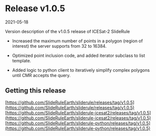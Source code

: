 # Release v1.0.5

2021-05-18

Version description of the v1.0.5 release of ICESat-2 SlideRule

* Increased the maximum number of points in a polygon (region of interest) the server supports from 32 to 16384.

* Optimized point inclusion code, and added iterator subclass to list template.

* Added logic to python client to iteratively simplify complex polygons until CMR accepts the query.


## Getting this release

[https://github.com/SlideRuleEarth/sliderule/releases/tag/v1.0.5](https://github.com/SlideRuleEarth/sliderule/releases/tag/v1.0.5)
[https://github.com/SlideRuleEarth/sliderule-icesat2/releases/tag/v1.0.5](https://github.com/SlideRuleEarth/sliderule-icesat2/releases/tag/v1.0.5)
[https://github.com/SlideRuleEarth/sliderule-python/releases/tag/v1.0.5](https://github.com/SlideRuleEarth/sliderule-python/releases/tag/v1.0.5)


